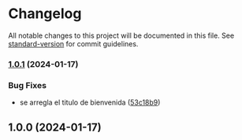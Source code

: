 # Changelog

All notable changes to this project will be documented in this file. See [standard-version](https://github.com/conventional-changelog/standard-version) for commit guidelines.

### [1.0.1](https://github.com/Javier101098/standversion/compare/v1.0.0...v1.0.1) (2024-01-17)


### Bug Fixes

* se arregla el titulo de bienvenida ([53c18b9](https://github.com/Javier101098/standversion/commit/53c18b93749ad107db5fb07a9e41a9b74e4a06bf))

## 1.0.0 (2024-01-17)
